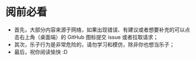 # 阅前必看

- 首先，大部分内容来源于网络，如果出现错误、有建议或者想要补充的可以点击右上角（桌面端）的 GitHub 图标提交 issue 或者拉取请求；
- 其次，乐子行为是非常危险的，请勿学习和模仿，除非你也想当乐子；
- 最后，祝你阅读愉快 :D